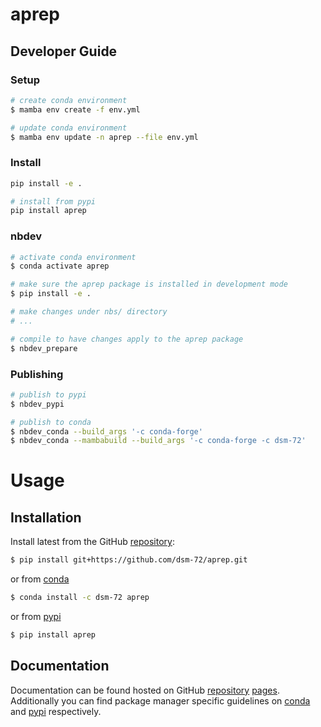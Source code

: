 # aprep

<!-- WARNING: THIS FILE WAS AUTOGENERATED! DO NOT EDIT! -->

## Developer Guide

### Setup

``` sh
# create conda environment
$ mamba env create -f env.yml

# update conda environment
$ mamba env update -n aprep --file env.yml
```

### Install

``` sh
pip install -e .

# install from pypi
pip install aprep
```

### nbdev

``` sh
# activate conda environment
$ conda activate aprep

# make sure the aprep package is installed in development mode
$ pip install -e .

# make changes under nbs/ directory
# ...

# compile to have changes apply to the aprep package
$ nbdev_prepare
```

### Publishing

``` sh
# publish to pypi
$ nbdev_pypi

# publish to conda
$ nbdev_conda --build_args '-c conda-forge'
$ nbdev_conda --mambabuild --build_args '-c conda-forge -c dsm-72'
```

# Usage

## Installation

Install latest from the GitHub
[repository](https://github.com/dsm-72/aprep):

``` sh
$ pip install git+https://github.com/dsm-72/aprep.git
```

or from [conda](https://anaconda.org/dsm-72/aprep)

``` sh
$ conda install -c dsm-72 aprep
```

or from [pypi](https://pypi.org/project/aprep/)

``` sh
$ pip install aprep
```

## Documentation

Documentation can be found hosted on GitHub
[repository](https://github.com/dsm-72/aprep)
[pages](https://dsm-72.github.io/aprep/). Additionally you can find
package manager specific guidelines on
[conda](https://anaconda.org/dsm-72/aprep) and
[pypi](https://pypi.org/project/aprep/) respectively.
